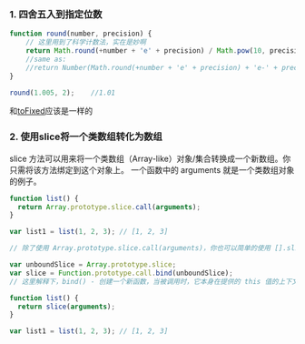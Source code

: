 ### 1. 四舍五入到指定位数

```js
function round(number, precision) {
  	// 这里用到了科学计数法，实在是妙啊
    return Math.round(+number + 'e' + precision) / Math.pow(10, precision);
    //same as:
    //return Number(Math.round(+number + 'e' + precision) + 'e-' + precision);
}

round(1.005, 2);    //1.01
```

和[toFixed](https://developer.mozilla.org/zh-CN/docs/Web/JavaScript/Reference/Global_Objects/Number/toFixed)应该是一样的

### 2. 使用slice将一个类数组转化为数组

slice 方法可以用来将一个类数组（Array-like）对象/集合转换成一个新数组。你只需将该方法绑定到这个对象上。 一个函数中的 arguments 就是一个类数组对象的例子。

```js
function list() {
  return Array.prototype.slice.call(arguments);
}

var list1 = list(1, 2, 3); // [1, 2, 3]

// 除了使用 Array.prototype.slice.call(arguments)，你也可以简单的使用 [].slice.call(arguments) 来代替。另外，你可以使用 bind 来简化该过程。

var unboundSlice = Array.prototype.slice;
var slice = Function.prototype.call.bind(unboundSlice);
// 这里解释下，bind() - 创建一个新函数，当被调用时，它本身在提供的 this 值的上下文中调用这个函数，这里这个this就是unboundSlice，相当于unboundSlice调用call，然后因为bind返回的是一个函数，所以这个就相当于slice是一个函数，调用slice就相当于调用unboundSlice.call()，也就是Array.prototype.slice.call()，传入参数就好。

function list() {
  return slice(arguments);
}

var list1 = list(1, 2, 3); // [1, 2, 3]

```